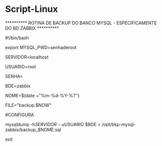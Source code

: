 # Script-Linux

********** ROTINA DE BACKUP DO BANCO MYSQL - ESPECIFICAMENTE DO BD ZABBIX **********

#!/bin/bash

export MYSQL_PWD=senhaderoot

SERVIDOR=localhost

USUARIO=root

SENHA=

BDE=zabbix

NOME=$(date +"%m-%d-%Y-%T")

FILE="backup.$NOW"

#CONFIGURA

mysqldump -h$SERVIDOR -u$USUARIO $BDE > /opt/bkp-mysql-zabbix/backup_$NOME.sql


exit
